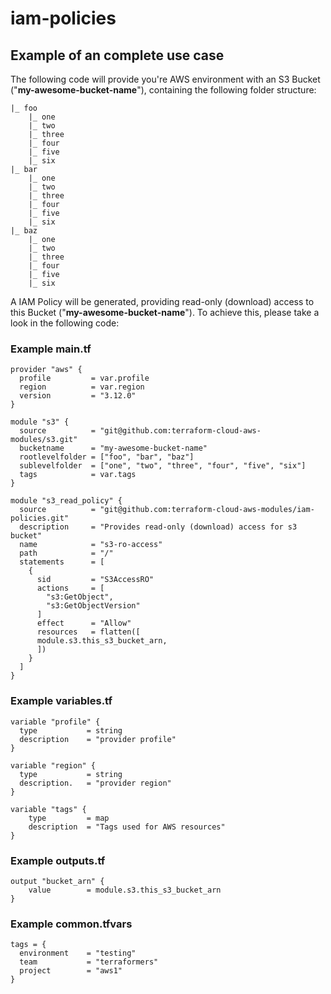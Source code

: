# iam-policies

## Example of an complete use case
The following code will provide you're AWS environment with an S3 Bucket ("**my-awesome-bucket-name**"), containing the following folder structure:

    |_ foo
    	|_ one
    	|_ two
    	|_ three
    	|_ four
    	|_ five
    	|_ six
    |_ bar
    	|_ one
    	|_ two
    	|_ three
    	|_ four
    	|_ five
    	|_ six
    |_ baz
    	|_ one
    	|_ two
    	|_ three
    	|_ four
    	|_ five
    	|_ six

A IAM Policy will be generated, providing read-only (download) access to this Bucket ("**my-awesome-bucket-name**").
To achieve this, please take a look in the following code:

### Example main.tf

    provider "aws" {
      profile         = var.profile
      region          = var.region
      version         = "3.12.0"
    }

    module "s3" {
      source          = "git@github.com:terraform-cloud-aws-modules/s3.git"
      bucketname      = "my-awesome-bucket-name"
      rootlevelfolder = ["foo", "bar", "baz"]
      sublevelfolder  = ["one", "two", "three", "four", "five", "six"]
      tags            = var.tags
    }

    module "s3_read_policy" {
      source          = "git@github.com:terraform-cloud-aws-modules/iam-policies.git"
      description     = "Provides read-only (download) access for s3 bucket"
      name            = "s3-ro-access"
      path            = "/"
      statements      = [
        {
          sid         = "S3AccessRO"
          actions     = [
            "s3:GetObject",
            "s3:GetObjectVersion"
          ]
          effect      = "Allow"
          resources   = flatten([
          module.s3.this_s3_bucket_arn,
          ])
        }
      ]
    }

### Example variables.tf

    variable "profile" {
      type           = string
      description    = "provider profile"
    }
    
    variable "region" {
      type           = string
      description.   = "provider region"
    }
    
    variable "tags" {
        type         = map
        description  = "Tags used for AWS resources"
    }

### Example outputs.tf

    output "bucket_arn" {
        value        = module.s3.this_s3_bucket_arn
    }
### Example common.tfvars

    tags = {
      environment    = "testing"
      team           = "terraformers"
      project        = "aws1"
    }

